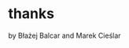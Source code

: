 # thanks <!-- .element: class="r-fit-text" -->

by Błażej Balcar and Marek Cieślar <!--  .element: class="fragment" data-fragment-index="1" -->
